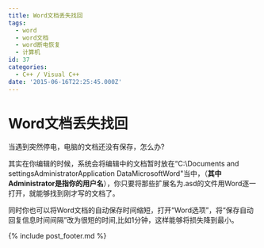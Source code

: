 ```yaml
---
title: Word文档丢失找回
tags:
  - word
  - word文档
  - word断电恢复
  - 计算机
id: 37
categories:
  - C++ / Visual C++
date: '2015-06-16T22:25:45.000Z'
---
```


# Word文档丢失找回

当遇到突然停电，电脑的文档还没有保存，怎么办?

其实在你编辑的时候，系统会将编辑中的文档暂时放在“C:\Documents and settingsAdministratorApplication DataMicrosoftWord"当中，（**其中Administrator是指你的用户名**），你只要将那些扩展名为.asd的文件用Word逐一打开，就能够找到刚才写的文档了。

同时你也可以将Word文档的自动保存时间缩短，打开“Word选项”，将“保存自动回复信息时间间隔”改为很短的时间,比如1分钟，这样能够将损失降到最小。



{% include post_footer.md %}